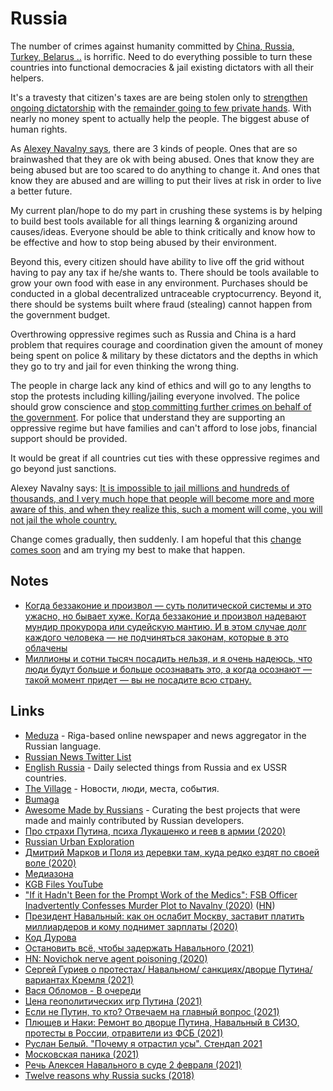 # Russia

The number of crimes against humanity committed by [China, Russia, Turkey, Belarus ..](https://worldpopulationreview.com/country-rankings/dictatorship-countries) is horrific. Need to do everything possible to turn these countries into functional democracies & jail existing dictators with all their helpers.

It's a travesty that citizen's taxes are are being stolen only to [strengthen ongoing dictatorship](https://twitter.com/msvetov/status/1355879442913091584) with the [remainder going to few private hands](https://palace.navalny.com). With nearly no money spent to actually help the people. The biggest abuse of human rights.

As [Alexey Navalny says](https://www.instagram.com/p/CKOx19NlDzw/), there are 3 kinds of people. Ones that are so brainwashed that they are ok with being abused. Ones that know they are being abused but are too scared to do anything to change it. And ones that know they are abused and are willing to put their lives at risk in order to live a better future.

My current plan/hope to do my part in crushing these systems is by helping to build best tools available for all things learning & organizing around causes/ideas. Everyone should be able to think critically and know how to be effective and how to stop being abused by their environment.

Beyond this, every citizen should have ability to live off the grid without having to pay any tax if he/she wants to. There should be tools available to grow your own food with ease in any environment. Purchases should be conducted in a global decentralized untraceable cryptocurrency. Beyond it, there should be systems built where fraud (stealing) cannot happen from the government budget.

Overthrowing oppressive regimes such as Russia and China is a hard problem that requires courage and coordination given the amount of money being spent on police & military by these dictators and the depths in which they go to try and jail for even thinking the wrong thing.

The people in charge lack any kind of ethics and will go to any lengths to stop the protests including killing/jailing everyone involved. The police should grow conscience and [stop committing further crimes on behalf of the government](https://twitter.com/egor_mq/status/1355873294126346240). For police that understand they are supporting an oppressive regime but have families and can't afford to lose jobs, financial support should be provided.

It would be great if all countries cut ties with these oppressive regimes and go beyond just sanctions.

Alexey Navalny says: [It is impossible to jail millions and hundreds of thousands, and I very much hope that people will become more and more aware of this, and when they realize this, such a moment will come, you will not jail the whole country.](https://twitter.com/teamnavalny_mos/status/1356594998603616256)

Change comes gradually, then suddenly. I am hopeful that this [change comes soon](../../future/future.md) and am trying my best to make that happen.

## Notes

- [Когда беззаконие и произвол — суть политической системы и это ужасно, но бывает хуже. Когда беззаконие и произвол надевают мундир прокурора или судейскую мантию. И в этом случае долг каждого человека — не подчиняться законам, которые в это облачены](https://twitter.com/StalinGulag/status/1356595455120076804)
- [Миллионы и сотни тысяч посадить нельзя, и я очень надеюсь, что люди будут больше и больше осознавать это, а когда осознают — такой момент придет — вы не посадите всю страну.](https://twitter.com/StalinGulag/status/1356596878624886785)

## Links

- [Meduza](https://meduza.io/) - Riga-based online newspaper and news aggregator in the Russian language.
- [Russian News Twitter List](https://twitter.com/i/lists/1351120526220152839)
- [English Russia](https://englishrussia.com/) - Daily selected things from Russia and ex USSR countries.
- [The Village](https://www.the-village.ru/) - Новости, люди, места, события.
- [Bumaga](https://paperpaper.ru/)
- [Awesome Made by Russians](https://github.com/igoradamenko/awesome-made-by-russians) - Curating the best projects that were made and mainly contributed by Russian developers.
- [Про страхи Путина, психа Лукашенко и геев в армии (2020)](https://www.youtube.com/watch?v=pMWyzudWioY)
- [Russian Urban Exploration](https://rusue.com/)
- [Дмитрий Марков и Поля из деревки там, куда редко ездят по своей воле (2020)](https://www.youtube.com/watch?v=9Bv2zltQKQA)
- [Медиазона](https://zona.media/)
- [KGB Files YouTube](https://www.youtube.com/channel/UCZqIDYYURLSDJLTsw58u24w/videos)
- ["If it Hadn't Been for the Prompt Work of the Medics": FSB Officer Inadvertently Confesses Murder Plot to Navalny (2020)](https://www.bellingcat.com/news/uk-and-europe/2020/12/21/if-it-hadnt-been-for-the-prompt-work-of-the-medics-fsb-officer-inadvertently-confesses-murder-plot-to-navalny/) ([HN](https://news.ycombinator.com/item?id=25495480))
- [Президент Навальный: как он ослабит Москву, заставит платить миллиардеров и кому поднимет зарплаты (2020)](https://www.youtube.com/watch?v=5jf-F-AmCKc)
- [Код Дурова](https://kod.ru/)
- [Остановить всё, чтобы задержать Навального (2021)](https://www.youtube.com/watch?v=V8TfOHbl5k8)
- [HN: Novichok nerve agent poisoning (2020)](https://news.ycombinator.com/item?id=25866393)
- [Сергей Гуриев о протестах/ Навальном/ санкциях/дворце Путина/ вариантах Кремля (2021)](https://www.youtube.com/watch?v=EOIP_icM0Js)
- [Вася Обломов - В очереди](https://www.youtube.com/watch?v=ruBJnshPfOI)
- [Цена геополитических игр Путина (2021)](https://www.youtube.com/watch?v=BGTiS_9JFuo)
- [Если не Путин, то кто? Отвечаем на главный вопрос (2021)](https://www.youtube.com/watch?v=OgCP8wG229A)
- [Плющев и Наки: Ремонт во дворце Путина, Навальный в СИЗО, протесты в России, отравители из ФСБ (2021)](https://www.youtube.com/watch?v=3tR325XWh0k)
- [Руслан Белый. "Почему я отрастил усы". Стендап 2021](https://www.youtube.com/watch?v=fd3bCRZl6ps)
- [Московская паника (2021)](https://www.youtube.com/watch?v=ANwZz9gUsus)
- [Речь Алексея Навального в суде 2 февраля (2021)](https://www.youtube.com/watch?v=uWU21qJlQd0)
- [Twelve reasons why Russia sucks (2018)](https://medium.com/@meohoh/twelve-reasons-why-russia-sucks-9ceb0feddcd6)
